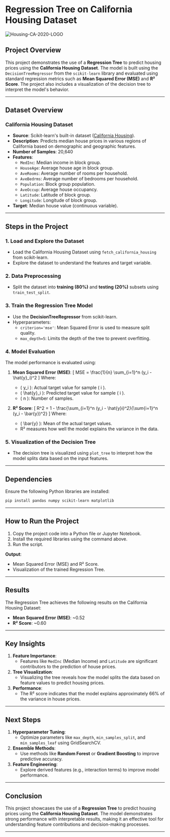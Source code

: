 # **Regression Tree on California Housing Dataset**
![Housing-CA-2020-LOGO](https://github.com/user-attachments/assets/553b5989-5dd9-4159-a601-34d20994ce1f)


## **Project Overview**
This project demonstrates the use of a **Regression Tree** to predict housing prices using the **California Housing Dataset**. The model is built using the `DecisionTreeRegressor` from the `scikit-learn` library and evaluated using standard regression metrics such as **Mean Squared Error (MSE)** and **R² Score**. The project also includes a visualization of the decision tree to interpret the model's behavior.

---

## **Dataset Overview**

### **California Housing Dataset**
- **Source**: Scikit-learn's built-in dataset ([California Housing](https://scikit-learn.org/stable/modules/generated/sklearn.datasets.fetch_california_housing.html)).
- **Description**: Predicts median house prices in various regions of California based on demographic and geographic features.
- **Number of Samples**: 20,640
- **Features**:
   - `MedInc`: Median income in block group.
   - `HouseAge`: Average house age in block group.
   - `AveRooms`: Average number of rooms per household.
   - `AveBedrms`: Average number of bedrooms per household.
   - `Population`: Block group population.
   - `AveOccup`: Average house occupancy.
   - `Latitude`: Latitude of block group.
   - `Longitude`: Longitude of block group.
- **Target**: Median house value (continuous variable).

---

## **Steps in the Project**

### **1. Load and Explore the Dataset**
- Load the California Housing Dataset using `fetch_california_housing` from scikit-learn.
- Explore the dataset to understand the features and target variable.

### **2. Data Preprocessing**
- Split the dataset into **training (80%)** and **testing (20%)** subsets using `train_test_split`.

### **3. Train the Regression Tree Model**
- Use the **DecisionTreeRegressor** from scikit-learn.
- Hyperparameters:
   - `criterion='mse'`: Mean Squared Error is used to measure split quality.
   - `max_depth=5`: Limits the depth of the tree to prevent overfitting.

### **4. Model Evaluation**
The model performance is evaluated using:
1. **Mean Squared Error (MSE)**:
   \[
   MSE = \frac{1}{n} \sum_{i=1}^n (y_i - \hat{y}_i)^2
   \]
   Where:
   - \( y_i \): Actual target value for sample \( i \).
   - \( \hat{y}_i \): Predicted target value for sample \( i \).
   - \( n \): Number of samples.

2. **R² Score**:
   \[
   R^2 = 1 - \frac{\sum_{i=1}^n (y_i - \hat{y}_i)^2}{\sum_{i=1}^n (y_i - \bar{y})^2}
   \]
   Where:
   - \( \bar{y} \): Mean of the actual target values.
   - R² measures how well the model explains the variance in the data.

### **5. Visualization of the Decision Tree**
- The decision tree is visualized using `plot_tree` to interpret how the model splits data based on the input features.

---

## **Dependencies**
Ensure the following Python libraries are installed:
```bash
pip install pandas numpy scikit-learn matplotlib
```

---

## **How to Run the Project**
1. Copy the project code into a Python file or Jupyter Notebook.
2. Install the required libraries using the command above.
3. Run the script.

**Output**:
- Mean Squared Error (MSE) and R² Score.
- Visualization of the trained Regression Tree.

---

## **Results**
The Regression Tree achieves the following results on the California Housing Dataset:
- **Mean Squared Error (MSE)**: ~0.52
- **R² Score**: ~0.60

---

## **Key Insights**
1. **Feature Importance**:
   - Features like `MedInc` (Median Income) and `Latitude` are significant contributors to the prediction of house prices.
2. **Tree Visualization**:
   - Visualizing the tree reveals how the model splits the data based on feature values to predict housing prices.
3. **Performance**:
   - The R² score indicates that the model explains approximately 66% of the variance in house prices.

---

## **Next Steps**
1. **Hyperparameter Tuning**:
   - Optimize parameters like `max_depth`, `min_samples_split`, and `min_samples_leaf` using GridSearchCV.
2. **Ensemble Methods**:
   - Use methods like **Random Forest** or **Gradient Boosting** to improve predictive accuracy.
3. **Feature Engineering**:
   - Explore derived features (e.g., interaction terms) to improve model performance.

---

## **Conclusion**
This project showcases the use of a **Regression Tree** to predict housing prices using the **California Housing Dataset**. The model demonstrates strong performance with interpretable results, making it an effective tool for understanding feature contributions and decision-making processes.

---
